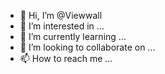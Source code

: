 - 👋 Hi, I’m @Viewwall
- 👀 I’m interested in ...
- 🌱 I’m currently learning ...
- 💞️ I’m looking to collaborate on ...
- 📫 How to reach me ...

<!---
Viewwall/Viewwall is a ✨ special ✨ repository because its `README.md` (this file) appears on your GitHub profile.
You can click the Preview link to take a look at your changes.
--->
